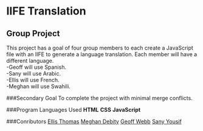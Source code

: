 # IIFE Translation 
## Group Project
This project has a goal of four group members to each create a JavaScript file with an IIFE to generate a language translation. Each member will have a different language. 
<br>
-Geoff will use Spanish.
<br>
-Sany will use Arabic.
<br>
-Ellis will use French.
<br>
-Meghan will use Swahili.

###Secondary Goal 
To complete the project with minimal merge conflicts. 

###Program Languages Used
**HTML**
**CSS**
**JavaScript**

###Conributors
[Ellis Thomas](https://github.com/ellisthomas)
[Meghan Debity](https://github.com/Megraohoh)
[Geoff Webb](https://github.com/webbdm)
[Sany Yousif](https://github.com/Sanyyouisf)

